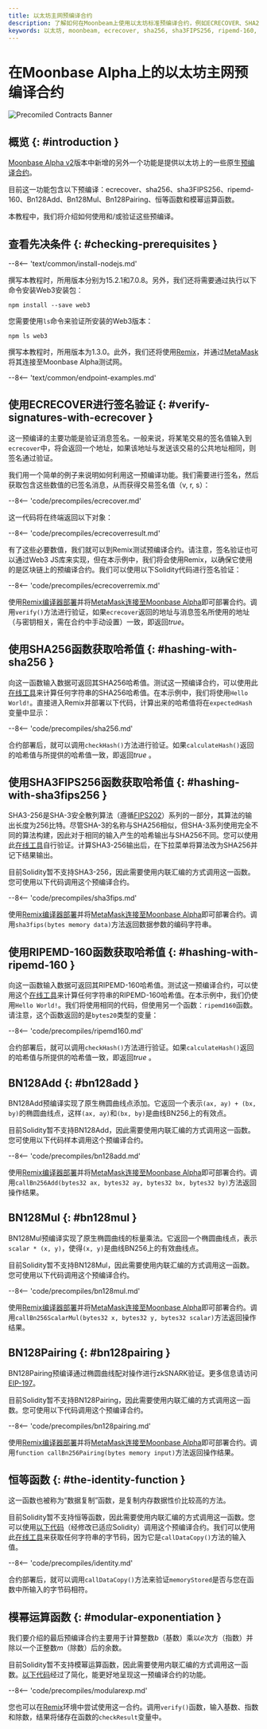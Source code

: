 ```yaml
---
title: 以太坊主网预编译合约
description: 了解如何在Moonbeam上使用以太坊标准预编译合约，例如ECRECOVER、SHA256等。
keywords: 以太坊, moonbeam, ecrecover, sha256, sha3FIPS256, ripemd-160, Bn128Add, Bn128Mul, Bn128Pairing
---
```


# 在Moonbase Alpha上的以太坊主网预编译合约

![Precomiled Contracts Banner](/images/builders/build/canonical-contracts/precompiles/eth-mainnet/eth-mainnet-banner.png)

## 概览 {: #introduction }

[Moonbase Alpha v2](https://moonbeam.network/blog/moonbase-alpha-v2-contract-events-pub-sub-capabilities/)版本中新增的另外一个功能是提供以太坊上的一些原生[预编译合约](https://docs.klaytn.com/smart-contract/precompiled-contracts)。

目前这一功能包含以下预编译：ecrecover、sha256、sha3FIPS256、ripemd-160、Bn128Add、Bn128Mul、Bn128Pairing、恒等函数和模幂运算函数。

本教程中，我们将介绍如何使用和/或验证这些预编译。

## 查看先决条件 {: #checking-prerequisites }

--8<-- 'text/common/install-nodejs.md'

撰写本教程时，所用版本分别为15.2.1和7.0.8。另外，我们还将需要通过执行以下命令安装Web3安装包：

```
npm install --save web3
```

您需要使用`ls`命令来验证所安装的Web3版本：

```
npm ls web3
```
撰写本教程时，所用版本为1.3.0。此外，我们还将使用[Remix](/builders/tools/remix/)，并通过[MetaMask](/tokens/connect/metamask/)将其连接至Moonbase Alpha测试网。

--8<-- 'text/common/endpoint-examples.md'

## 使用ECRECOVER进行签名验证 {: #verify-signatures-with-ecrecover }

这一预编译的主要功能是验证消息签名。一般来说，将某笔交易的签名值输入到`ecrecover`中，将会返回一个地址，如果该地址与发送该交易的公共地址相同，则签名通过验证。

我们用一个简单的例子来说明如何利用这一预编译功能。我们需要进行签名，然后获取包含这些数值的已签名消息，从而获得交易签名值（v, r, s）：

--8<-- 'code/precompiles/ecrecover.md'

这一代码将在终端返回以下对象：

--8<-- 'code/precompiles/ecrecoverresult.md'

有了这些必要数值，我们就可以到Remix测试预编译合约。请注意，签名验证也可以通过Web3 JS库来实现，但在本示例中，我们将会使用Remix，以确保它使用的是区块链上的预编译合约。我们可以使用以下Solidity代码进行签名验证：

--8<-- 'code/precompiles/ecrecoverremix.md'

使用[Remix编译器部署](/builders/interact/remix/)并将[MetaMask连接至Moonbase Alpha](/tokens/connect/metamask/)即可部署合约。调用`verify()`方法进行验证，如果`ecrecover`返回的地址与消息签名所使用的地址（与密钥相关，需在合约中手动设置）一致，即返回*true*。

## 使用SHA256函数获取哈希值 {: #hashing-with-sha256 }

向这一函数输入数据可返回其SHA256哈希值。测试这一预编译合约，可以使用此[在线工具](https://md5calc.com/hash/sha256)来计算任何字符串的SHA256哈希值。在本示例中，我们将使用`Hello World!`。直接进入Remix并部署以下代码，计算出来的哈希值将在`expectedHash`变量中显示：

--8<-- 'code/precompiles/sha256.md'

合约部署后，就可以调用`checkHash()`方法进行验证。如果`calculateHash()`返回的哈希值与所提供的哈希值一致，即返回*true* 。

## 使用SHA3FIPS256函数获取哈希值 {: #hashing-with-sha3fips256 }

SHA3-256是SHA-3安全散列算法（遵循[FIPS202](https://nvlpubs.nist.gov/nistpubs/FIPS/NIST.FIPS.202.pdf)）系列的一部分，其算法的输出长度为256比特。尽管SHA-3的名称与SHA256相似，但SHA-3系列使用完全不同的算法构建，因此对于相同的输入产生的哈希输出与SHA256不同。您可以使用此[在线工具](https://md5calc.com/hash/sha3-256)自行验证。计算SHA3-256输出后，在下拉菜单将算法改为SHA256并记下结果输出。

目前Solidity暂不支持SHA3-256，因此需要使用内联汇编的方式调用这一函数。您可使用以下代码调用这个预编译合约。

--8<-- 'code/precompiles/sha3fips.md'

使用[Remix编译器部署](/builders/interact/remix/)并将[MetaMask连接至Moonbase Alpha](/tokens/connect/metamask/)即可部署合约。调用`sha3fips(bytes memory data)`方法返回数据参数的编码字符串。

## 使用RIPEMD-160函数获取哈希值 {: #hashing-with-ripemd-160 }

向这一函数输入数据可返回其RIPEMD-160哈希值。测试这一预编译合约，可以使用这个[在线工具](https://md5calc.com/hash/ripemd160)来计算任何字符串的RIPEMD-160哈希值。在本示例中，我们仍使用`Hello World!`。我们将使用相同的代码，但使用另一个函数：`ripemd160`函数。请注意，这个函数返回的是`bytes20`类型的变量：

--8<-- 'code/precompiles/ripemd160.md'

合约部署后，就可以调用`checkHash()`方法进行验证。如果`calculateHash()`返回的哈希值与所提供的哈希值一致，即返回*true* 。

## BN128Add {: #bn128add }

BN128Add预编译实现了原生椭圆曲线点添加。它返回一个表示`(ax, ay) + (bx, by)`的椭圆曲线点，这样`(ax, ay)`和`(bx, by)`是曲线BN256上的有效点。

目前Solidity暂不支持BN128Add，因此需要使用内联汇编的方式调用这一函数。您可使用以下代码样本调用这个预编译合约。

--8<-- 'code/precompiles/bn128add.md'

使用[Remix编译器部署](/builders/interact/remix/)并将[MetaMask连接至Moonbase Alpha](/tokens/connect/metamask/)即可部署合约。调用`callBn256Add(bytes32 ax, bytes32 ay, bytes32 bx, bytes32 by)`方法返回操作结果。

## BN128Mul {: #bn128mul }

BN128Mul预编译实现了原生椭圆曲线的标量乘法。它返回一个椭圆曲线点，表示`scalar * (x, y)`，使得`(x, y)`是曲线BN256上的有效曲线点。

目前Solidity暂不支持BN128Mul，因此需要使用内联汇编的方式调用这一函数。您可使用以下代码调用这个预编译合约。

--8<-- 'code/precompiles/bn128mul.md'

使用[Remix编译器部署](/builders/interact/remix/)并将[MetaMask连接至Moonbase Alpha](/tokens/connect/metamask/)即可部署合约。调用`callBn256ScalarMul(bytes32 x, bytes32 y, bytes32 scalar)`方法返回操作结果。

## BN128Pairing {: #bn128pairing }

BN128Pairing预编译通过椭圆曲线配对操作进行zkSNARK验证。更多信息请访问[EIP-197](https://github.com/ethereum/EIPs/blob/master/EIPS/eip-197.md)。

目前Solidity暂不支持BN128Pairing，因此需要使用内联汇编的方式调用这一函数。您可使用以下代码调用这个预编译合约。

--8<-- 'code/precompiles/bn128pairing.md'

使用[Remix编译器部署](/builders/interact/remix/)并将[MetaMask连接至Moonbase Alpha](/tokens/connect/metamask/)即可部署合约。调用`function callBn256Pairing(bytes memory input)`方法返回操作结果。

## 恒等函数 {: #the-identity-function }

这一函数也被称为“数据复制”函数，是复制内存数据性价比较高的方法。

目前Solidity暂不支持恒等函数，因此需要使用内联汇编的方式调用这一函数。您可以使用[以下代码](https://docs.klaytn.com/smart-contract/precompiled-contracts#address-0x-04-datacopy-data)（经修改已适应Solidity）调用这个预编译合约。我们可以使用此[在线工具](https://web3-type-converter.onbrn.com/)来获取任何字符串的字节码，因为它是`callDataCopy()`方法的输入值。

--8<-- 'code/precompiles/identity.md'

合约部署后，就可以调用`callDataCopy()`方法来验证`memoryStored`是否与您在函数中所输入的字节码相符。

## 模幂运算函数 {: #modular-exponentiation }

我们要介绍的最后预编译合约主要用于计算整数*b*（基数）乘以*e*次方（指数）并除以一个正整数*m*（除数）后的余数。

目前Solidity暂不支持模幂运算函数，因此需要使用内联汇编的方式调用这一函数。[以下代码](https://docs.klaytn.com/smart-contract/precompiled-contracts#address-0x05-bigmodexp-base-exp-mod)经过了简化，能更好地呈现这一预编译合约的功能。

--8<-- 'code/precompiles/modularexp.md'

您也可以在[Remix](/builders/tools/remix/)环境中尝试使用这一合约。调用`verify()`函数，输入基数、指数和除数，结果将储存在函数的`checkResult`变量中。
